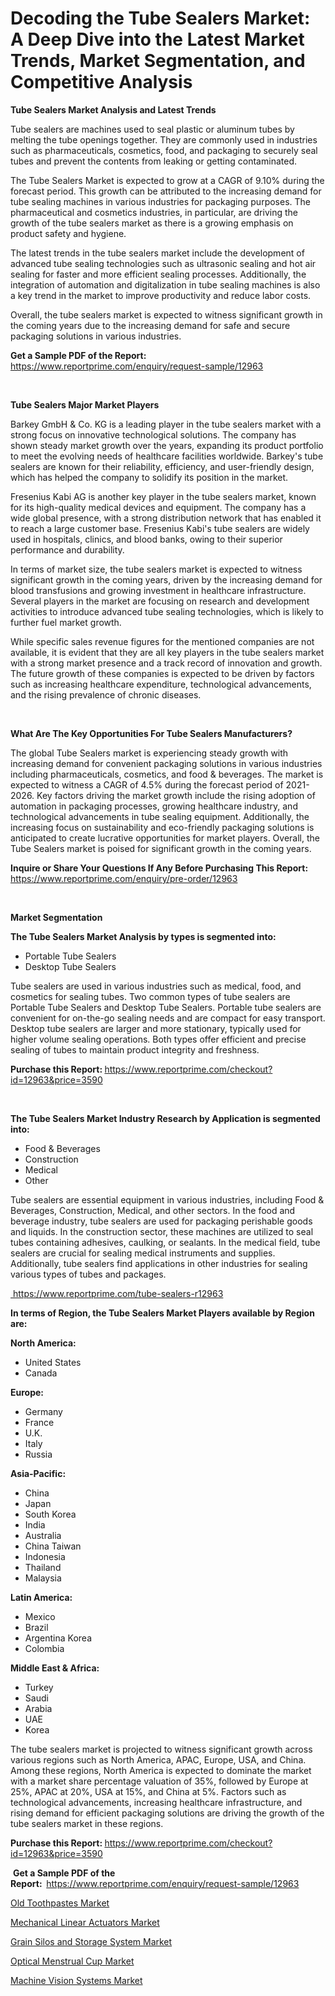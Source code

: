 <p><h1>Decoding the Tube Sealers Market: A Deep Dive into the Latest Market Trends, Market Segmentation, and Competitive Analysis</h1></p><p><strong>Tube Sealers Market Analysis and Latest Trends</strong></p>
<p><p>Tube sealers are machines used to seal plastic or aluminum tubes by melting the tube openings together. They are commonly used in industries such as pharmaceuticals, cosmetics, food, and packaging to securely seal tubes and prevent the contents from leaking or getting contaminated.</p><p>The Tube Sealers Market is expected to grow at a CAGR of 9.10% during the forecast period. This growth can be attributed to the increasing demand for tube sealing machines in various industries for packaging purposes. The pharmaceutical and cosmetics industries, in particular, are driving the growth of the tube sealers market as there is a growing emphasis on product safety and hygiene.</p><p>The latest trends in the tube sealers market include the development of advanced tube sealing technologies such as ultrasonic sealing and hot air sealing for faster and more efficient sealing processes. Additionally, the integration of automation and digitalization in tube sealing machines is also a key trend in the market to improve productivity and reduce labor costs.</p><p>Overall, the tube sealers market is expected to witness significant growth in the coming years due to the increasing demand for safe and secure packaging solutions in various industries.</p></p>
<p><strong>Get a Sample PDF of the Report:&nbsp;</strong> <a href="https://www.reportprime.com/enquiry/request-sample/12963">https://www.reportprime.com/enquiry/request-sample/12963</a></p>
<p>&nbsp;</p>
<p><strong>Tube Sealers Major Market Players</strong></p>
<p><p>Barkey GmbH & Co. KG is a leading player in the tube sealers market with a strong focus on innovative technological solutions. The company has shown steady market growth over the years, expanding its product portfolio to meet the evolving needs of healthcare facilities worldwide. Barkey's tube sealers are known for their reliability, efficiency, and user-friendly design, which has helped the company to solidify its position in the market.</p><p>Fresenius Kabi AG is another key player in the tube sealers market, known for its high-quality medical devices and equipment. The company has a wide global presence, with a strong distribution network that has enabled it to reach a large customer base. Fresenius Kabi's tube sealers are widely used in hospitals, clinics, and blood banks, owing to their superior performance and durability.</p><p>In terms of market size, the tube sealers market is expected to witness significant growth in the coming years, driven by the increasing demand for blood transfusions and growing investment in healthcare infrastructure. Several players in the market are focusing on research and development activities to introduce advanced tube sealing technologies, which is likely to further fuel market growth.</p><p>While specific sales revenue figures for the mentioned companies are not available, it is evident that they are all key players in the tube sealers market with a strong market presence and a track record of innovation and growth. The future growth of these companies is expected to be driven by factors such as increasing healthcare expenditure, technological advancements, and the rising prevalence of chronic diseases.</p></p>
<p>&nbsp;</p>
<p><strong>What Are The Key Opportunities For Tube Sealers Manufacturers?</strong></p>
<p><p>The global Tube Sealers market is experiencing steady growth with increasing demand for convenient packaging solutions in various industries including pharmaceuticals, cosmetics, and food & beverages. The market is expected to witness a CAGR of 4.5% during the forecast period of 2021-2026. Key factors driving the market growth include the rising adoption of automation in packaging processes, growing healthcare industry, and technological advancements in tube sealing equipment. Additionally, the increasing focus on sustainability and eco-friendly packaging solutions is anticipated to create lucrative opportunities for market players. Overall, the Tube Sealers market is poised for significant growth in the coming years.</p></p>
<p><strong>Inquire or Share Your Questions If Any Before Purchasing This Report:</strong> <a href="https://www.reportprime.com/enquiry/pre-order/12963">https://www.reportprime.com/enquiry/pre-order/12963</a></p>
<p>&nbsp;</p>
<p><strong>Market Segmentation</strong></p>
<p><strong>The Tube Sealers Market Analysis by types is segmented into:</strong></p>
<p><ul><li>Portable Tube Sealers</li><li>Desktop Tube Sealers</li></ul></p>
<p><p>Tube sealers are used in various industries such as medical, food, and cosmetics for sealing tubes. Two common types of tube sealers are Portable Tube Sealers and Desktop Tube Sealers. Portable tube sealers are convenient for on-the-go sealing needs and are compact for easy transport. Desktop tube sealers are larger and more stationary, typically used for higher volume sealing operations. Both types offer efficient and precise sealing of tubes to maintain product integrity and freshness.</p></p>
<p><strong>Purchase this Report:&nbsp;</strong><a href="https://www.reportprime.com/checkout?id=12963&price=3590">https://www.reportprime.com/checkout?id=12963&price=3590</a></p>
<p>&nbsp;</p>
<p><strong>The Tube Sealers Market Industry Research by Application is segmented into:</strong></p>
<p><ul><li>Food & Beverages</li><li>Construction</li><li>Medical</li><li>Other</li></ul></p>
<p><p>Tube sealers are essential equipment in various industries, including Food & Beverages, Construction, Medical, and other sectors. In the food and beverage industry, tube sealers are used for packaging perishable goods and liquids. In the construction sector, these machines are utilized to seal tubes containing adhesives, caulking, or sealants. In the medical field, tube sealers are crucial for sealing medical instruments and supplies. Additionally, tube sealers find applications in other industries for sealing various types of tubes and packages.</p></p>
<p><a href="https://www.reportprime.com/tube-sealers-r12963">&nbsp;https://www.reportprime.com/tube-sealers-r12963</a></p>
<p><strong>In terms of Region, the Tube Sealers Market Players available by Region are:</strong></p>
<p>
    <p> <strong> North America: </strong>
        <ul>
            <li>United States</li>
            <li>Canada</li>
        </ul>
        </p> 
    <p> <strong> Europe: </strong>
        <ul>
            <li>Germany</li>
            <li>France</li>
            <li>U.K.</li>
            <li>Italy</li>
            <li>Russia</li>
        </ul>
        </p> 
    <p> <strong> Asia-Pacific: </strong>
        <ul>
            <li>China</li>
            <li>Japan</li>
            <li>South Korea</li>
            <li>India</li>
            <li>Australia</li>
            <li>China Taiwan</li>
            <li>Indonesia</li>
            <li>Thailand</li>
            <li>Malaysia</li>
        </ul>
        </p> 
    <p> <strong> Latin America: </strong>
        <ul>
            <li>Mexico</li>
            <li>Brazil</li>
            <li>Argentina Korea</li>
            <li>Colombia</li>
        </ul>
        </p> 
    <p> <strong> Middle East & Africa: </strong>
        <ul>
            <li>Turkey</li>
            <li>Saudi</li>
            <li>Arabia</li>
            <li>UAE</li>
            <li>Korea</li>
        </ul>
    </p>
    </p>
<p><p>The tube sealers market is projected to witness significant growth across various regions such as North America, APAC, Europe, USA, and China. Among these regions, North America is expected to dominate the market with a market share percentage valuation of 35%, followed by Europe at 25%, APAC at 20%, USA at 15%, and China at 5%. Factors such as technological advancements, increasing healthcare infrastructure, and rising demand for efficient packaging solutions are driving the growth of the tube sealers market in these regions.</p></p>
<p><strong>Purchase this Report: </strong><a href="https://www.reportprime.com/checkout?id=12963&price=3590">https://www.reportprime.com/checkout?id=12963&price=3590</a></p>
<p>&nbsp;<strong>Get a Sample PDF of the Report:&nbsp;&nbsp;</strong><a href="https://www.reportprime.com/enquiry/request-sample/12963">https://www.reportprime.com/enquiry/request-sample/12963</a></p>
<p><strong></strong></p>
<p><p><a href="https://issuu.com/reportprime-2/docs/old-toothpastes-market-size-2030.pp_2c3bed356c880e">Old Toothpastes Market</a></p><p><a href="https://github.com/Krish2023na/Market-Research-Report-List-6/blob/main/mechanical-linear-actuators-market.md">Mechanical Linear Actuators Market</a></p><p><a href="https://www.linkedin.com/pulse/grain-silos-storage-system-market-growth-outlook-from-o3a2e?trackingId=Uhl5ya8LQOimieNJ6pySeQ%3D%3D">Grain Silos and Storage System Market</a></p><p><a href="https://issuu.com/reportprime-2/docs/optical-menstrual-cup-market-size-2_e1e6e40035079a">Optical Menstrual Cup Market</a></p><p><a href="https://github.com/RickHolmes3/Market-Research-Report-List-6/blob/main/machine-vision-systems-market.md">Machine Vision Systems Market</a></p></p>